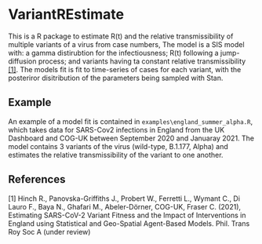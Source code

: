 # VariantREstimate
This is a R package to estimate R(t) and the relative transmissibility of multiple variants of a virus from case numbers,
The model is a SIS model with: a gamma distirubtion for the infectiousness; R(t) following a jump-diffusion process; and variants having ta constant relative transmissibility [[1]](#1).
The models fit is fit to time-series of cases for each variant, with the posteriror disitribution of the parameters being sampled with Stan.

## Example
An example of a model fit is contained in ```examples\england_summer_alpha.R```, which takes data for SARS-Cov2 infections in England from the UK Dashboard and COG-UK between September 2020 and Januaray 2021.
The model contains 3 variants of the virus  (wild-type, B.1.177, Alpha) and estimates the relative transmissibility of the variant to one another.


## References
<a id="1">[1]</a> 
Hinch R., Panovska-Griffiths J., Probert W., Ferretti L., Wymant C., Di Lauro F., Baya N., Ghafari M., Abeler-Dörner, COG-UK, Fraser C. (2021), Estimating SARS-CoV-2 Variant Fitness and the Impact of Interventions in England using Statistical and Geo-Spatial Agent-Based Models. Phil. Trans Roy Soc A (under review)

